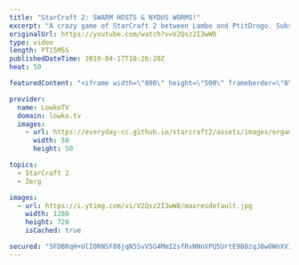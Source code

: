 ```yaml
---
title: "StarCraft 2: SWARM HOSTS & NYDUS WORMS!"
excerpt: "A crazy game of StarCraft 2 between Lambo and PtitDrogo. Subscribe for more videos: http://lowko.tv/youtube More StarCraft 2 casts: https://youtu.be/BfikSEkWzao  Three base Nydus Network and Swarm Host play is not a very common strategy. However, after PtitDrogo showed he was going to commit to too much"
originalUrl: https://youtube.com/watch?v=V2Qsz2I3wW8
type: video
length: PT15M5S
publishedDateTime: 2019-04-17T10:26:20Z
heat: 50

featuredContent: "<iframe width=\"800\" height=\"500\" frameborder=\"0\" src=\"https://www.youtube.com/embed/V2Qsz2I3wW8\" allow=\"accelerometer; autoplay; encrypted-media; gyroscope; picture-in-picture\" allowfullscreen></iframe>"

provider:
  name: LowkoTV
  domain: lowko.tv
  images:
    - url: https://everyday-cc.github.io/starcraft2/assets/images/organizations/lowko.tv-50x50.jpg
      width: 50
      height: 50

topics:
  - StarCraft 2
  - Zerg

images:
  - url: https://i.ytimg.com/vi/V2Qsz2I3wW8/maxresdefault.jpg
    width: 1280
    height: 720
    isCached: true

secured: "5FDBRqH+UlIORNSF88jqN5SvV5G4MmI2sfRvNNnVPQ5UrtE9B8zqJ8wOWnXV1j9yU+nIY0QyCqlxSWCAFeqgiGGmecVPN4ijbFmblhbzrIoYTDNRNu4PSp2UJtpuvRE1Wne3h40e0Ip7a5YySlOIDRgKfa4Rw8blbaRQIE5F6OdUIJJOdCofNc1eBCNDF/2uBm7Qd/6PZ4V98rSiY/CIOM0qTwAzkZtl3wYYg0iJyczqzDDAtcENALRfQAAnwH5r+MCS6Kq27kdKXJAb2q4LJWLsi8hKQetnfzzBm2iKsTOk3aAZG/J4tglO9Y+Lby+BiHu3nkUBPdvZ9eJsBWysK6iAfw/wZP8xZ/k2ySrZ3YmprFHFicTxLC2UKRLb4lh9xXYAepFYfTxaLTjNmjh8dk1w+dyFwYecpRFhkFP3ocM=;NxFG3p3lPslLARVgiBF7qw=="
---
```


